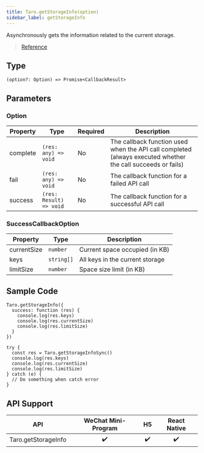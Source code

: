```yaml
---
title: Taro.getStorageInfo(option)
sidebar_label: getStorageInfo
---
```


Asynchronously gets the information related to the current storage.

> [Reference](https://developers.weixin.qq.com/miniprogram/en/dev/api/storage/wx.getStorageInfo.html)

## Type

```tsx
(option?: Option) => Promise<CallbackResult>
```

## Parameters

### Option

<table>
  <thead>
    <tr>
      <th>Property</th>
      <th>Type</th>
      <th style={{ textAlign: "center"}}>Required</th>
      <th>Description</th>
    </tr>
  </thead>
  <tbody>
    <tr>
      <td>complete</td>
      <td><code>(res: any) =&gt; void</code></td>
      <td style={{ textAlign: "center"}}>No</td>
      <td>The callback function used when the API call completed (always executed whether the call succeeds or fails)</td>
    </tr>
    <tr>
      <td>fail</td>
      <td><code>(res: any) =&gt; void</code></td>
      <td style={{ textAlign: "center"}}>No</td>
      <td>The callback function for a failed API call</td>
    </tr>
    <tr>
      <td>success</td>
      <td><code>(res: Result) =&gt; void</code></td>
      <td style={{ textAlign: "center"}}>No</td>
      <td>The callback function for a successful API call</td>
    </tr>
  </tbody>
</table>

### SuccessCallbackOption

<table>
  <thead>
    <tr>
      <th>Property</th>
      <th>Type</th>
      <th>Description</th>
    </tr>
  </thead>
  <tbody>
    <tr>
      <td>currentSize</td>
      <td><code>number</code></td>
      <td>Current space occupied (in KB)</td>
    </tr>
    <tr>
      <td>keys</td>
      <td><code>string[]</code></td>
      <td>All keys in the current storage</td>
    </tr>
    <tr>
      <td>limitSize</td>
      <td><code>number</code></td>
      <td>Space size limit (in KB)</td>
    </tr>
  </tbody>
</table>

## Sample Code

```tsx
Taro.getStorageInfo({
  success: function (res) {
    console.log(res.keys)
    console.log(res.currentSize)
    console.log(res.limitSize)
  }
})
```

```tsx
try {
  const res = Taro.getStorageInfoSync()
  console.log(res.keys)
  console.log(res.currentSize)
  console.log(res.limitSize)
} catch (e) {
  // Do something when catch error
}
```

## API Support

| API | WeChat Mini-Program | H5 | React Native |
| :---: | :---: | :---: | :---: |
| Taro.getStorageInfo | ✔️ | ✔️ | ✔️ |
